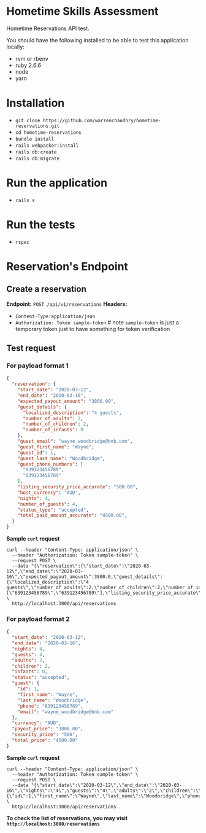 # Hometime Skills Assessment
Hometime Reservations API test.

You should have the following installed to be able to test this application locally:
  * rvm or rbenv
  * ruby 2.6.6
  * node
  * yarn

# Installation
  * `git clone https://github.com/warrenchaudhry/hometime-reservations.git`
  * `cd hometime-reservations`
  * `bundle install`
  * `rails webpacker:install`
  * `rails db:create`
  * `rails db:migrate`

# Run the application
  * `rails s` 

# Run the tests
  * `rspec`

# Reservation's Endpoint
## Create a reservation
**Endpoint:** `POST /api/v1/reservations`
**Headers:**
* `Content-Type:application/json`
* `Authorization: Token sample-token` # note `sample-token` is just a temporary token just to have something for token verification


## Test request

### For payload format 1
```json
{
  "reservation": {
    "start_date": "2020-03-12",
    "end_date": "2020-03-16",
    "expected_payout_amount": "3800.00",
    "guest_details": {
      "localized_description": "4 guests",
      "number_of_adults": 2,
      "number_of_children": 2,
      "number_of_infants": 0
    },
    "guest_email": "wayne_woodbridge@bnb.com",
    "guest_first_name": "Wayne",
    "guest_id": 1,
    "guest_last_name": "Woodbridge",
    "guest_phone_numbers": [
      "639123456789",
      "639123456789"
    ],
    "listing_security_price_accurate": "500.00",
    "host_currency": "AUD",
    "nights": 4,
    "number_of_guests": 4,
    "status_type": "accepted",
    "total_paid_amount_accurate": "4500.00",
  }
}
```

**Sample `curl` request**

```
curl --header "Content-Type: application/json" \
  --header "Authorization: Token sample-token" \
  --request POST \
  --data "{\"reservation\":{\"start_date\":\"2020-03-12\",\"end_date\":\"2020-03-16\",\"expected_payout_amount\":3800.0,\"guest_details\":{\"localized_description\":\"4 guests\",\"number_of_adults\":2,\"number_of_children\":2,\"number_of_infants\":0},\"guest_email\":\"wayne_woodbridge@bnb.com\",\"guest_first_name\":\"Wayne\",\"guest_id\":1,\"guest_last_name\":\"Woodbridge\",\"guest_phone_numbers\":[\"639123456789\",\"639123456789\"],\"listing_security_price_accurate\":500.0,\"host_currency\":\"AUD\",\"nights\":4,\"number_of_guests\":4,\"status_type\":\"accepted\",\"total_paid_amount_accurate\":4500.0}}" \
  http://localhost:3000/api/reservations

```

### For payload format 2

```json
{ 
  "start_date": "2020-03-12", 
  "end_date": "2020-03-16", 
  "nights": 4, 
  "guests": 4, 
  "adults": 2, 
  "children": 2, 
  "infants": 0, 
  "status": "accepted", 
  "guest": { 
    "id": 1, 
    "first_name": "Wayne", 
    "last_name": "Woodbridge", 
    "phone": "639123456789", 
    "email": "wayne_woodbridge@bnb.com" 
  }, 
  "currency": "AUD", 
  "payout_price": "3800.00", 
  "security_price": "500", 
  "total_price": "4500.00" 
}

```

**Sample `curl` request**

```
curl --header "Content-Type: application/json" \
  --header "Authorization: Token sample-token" \
  --request POST \
  --data "{\"start_date\":\"2020-03-12\",\"end_date\":\"2020-03-16\",\"nights\":\"4\",\"guests\":\"4\",\"adults\":\"2\",\"children\":\"2\",\"infants\":\"0\",\"status\":\"accepted\",\"guest\":{\"id\":1,\"first_name\":\"Wayne\",\"last_name\":\"Woodbridge\",\"phone\":\"639123456789\",\"email\":\"wayne_woodbridge@bnb.com\"},\"currency\":\"AUD\",\"payout_price\":\"3800.00\",\"security_price\":\"500\",\"total_price\":\"4500.00\"}" \
  http://localhost:3000/api/reservations
```

**To check the list of reservations, you may visit `http://localhost:3000/reservations`**
